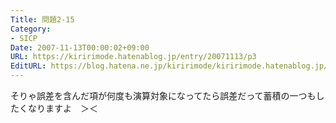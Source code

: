 ```yaml
---
Title: 問題2-15
Category:
- SICP
Date: 2007-11-13T00:00:02+09:00
URL: https://kiririmode.hatenablog.jp/entry/20071113/p3
EditURL: https://blog.hatena.ne.jp/kiririmode/kiririmode.hatenablog.jp/atom/entry/8454420450078216258
---
```



そりゃ誤差を含んだ項が何度も演算対象になってたら誤差だって蓄積の一つもしたくなりますよ　＞＜
